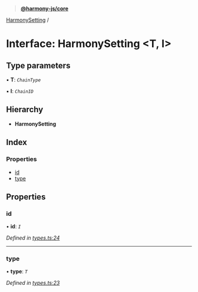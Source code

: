 > **[@harmony-js/core](../README.md)**

[HarmonySetting](harmonysetting.md) /

# Interface: HarmonySetting <**T, I**>

## Type parameters

▪ **T**: *`ChainType`*

▪ **I**: *`ChainID`*

## Hierarchy

* **HarmonySetting**

## Index

### Properties

* [id](harmonysetting.md#id)
* [type](harmonysetting.md#type)

## Properties

###  id

• **id**: *`I`*

*Defined in [types.ts:24](https://github.com/FireStack-Lab/Harmony-sdk-core/blob/c727071/packages/harmony-core/src/types.ts#L24)*

___

###  type

• **type**: *`T`*

*Defined in [types.ts:23](https://github.com/FireStack-Lab/Harmony-sdk-core/blob/c727071/packages/harmony-core/src/types.ts#L23)*
